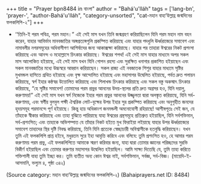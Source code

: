 +++
title = "Prayer bpn8484 in বাংলা"
author = "Bahá'u'lláh"
tags = ['lang-bn', 'prayer-', "author-Bahá'u'lláh", "category-unsorted", "cat-মহান বাহা’উল্লাহ্র জন্মদিনের ফলকলিপি-২"]
+++
* ‘‘তিনি-ই পরম পবিত্র, পরম মহান।”
	এই সেই মাস যখন তিনি জন্মগ্রহণ করিয়াছিলেন যিনি পরম মহান নাম বহন করেন, যাহার আবির্ভাব মানবজাতির অঙ্গপ্রত্যঙ্গগুলি প্রকম্পিত করিয়াছে এবং যাহার পদধুলি ঊর্ধ্বরাজ্যের সমাবেশ এবং নামাবলীর নগরসমূহের অধিবাসীগণ আশির্বাদের জন্য আকাক্সক্ষা করিয়াছে। যাহার পর তাহারা ঈশ্বরের নিকট প্রশংসা করিয়াছে এবং আনন্দ ও মহোল্লাসে চিৎকার করিয়াছে। ঈশ্বরের শপথ! এই সেই মাস যাহার মাধ্যমে অপর সকল মাস আলোকিত হইয়াছে,  এই সেই মাস যখন যিনি গোপন রহস্য এবং সুরক্ষিত ধনাগার প্রকাশিত হইয়াছেন এবং সকল মানবজাতির মধ্যে উচ্চস্বরে আহ্বান করিয়াছেন। সকল রাজ্য এই নবজাতক শিশুর যাহার মাধ্যমে সৃষ্টির মুখমন্ডল হাসিতে গ্রথিত হইয়াছে এবং বৃক্ষ আন্দোলিত হইয়াছে এবং মহাসাগর উদ্বেলিত হইয়াছে, পর্বত দ্রুত পলায়ন করিয়াছে, স্বর্গ ইহার কন্ঠস্বর উত্তোলিত করিয়াছে এবং শিলাখন্ড চিৎকার করিয়াছে এবং সকল বস্তু অকস্মাৎ চিৎকার করিয়াছে, “হে সৃষ্টির সমাবেশ! তোমাদের পরম প্রভুর আননের উদয়-স্থলের প্রতি দ্রুত অগ্রসর হও, যিনি দয়ালু, করুণাময়!”
	এই সেই মাস যখন স্বর্গ নিজেকে ইহার পরম প্রভুর আননের উজ্জ্বলতা দ্বারা অলঙ্কৃত করিয়াছে, যিনি সর্ব-করুণাময়, এবং স্বর্গীয় বুলবুল পক্ষী ঐশ্বরিক লোট-বৃক্ষের উপর ইহার সুর প্রকম্পিত করিয়াছে এবং অনুগৃহীত জনদের হৃদয়সমূহ পরমানন্দে পূর্ণ হইয়াছে। কিন্তু হায় অধিকাংশ জনমন্ডলী অমনোযোগী রহিয়াছে! আশীষপূতঃ সেই জন, যে তাঁহাকে স্বীকার করিয়াছে এবং তাহা বুঝিতে পারিয়াছে যাহা ঈশ্বরের গ্রন্থসমূহে প্রতিশ্রুত হইয়াছিল, যিনি সর্বশক্তিমান, সর্ব-প্রশংসিত; এবং তাহাকে অভিশম্পাত যে তাঁহার নিকট হইতে মুখ ফিরাইয়া লইয়াছে যাহার উপর ঊর্ধ্বরাজ্যের সমাবেশ তাহাদের স্থির দৃষ্টি নিবদ্ধ করিয়াছে, তিনি যিনি  প্রত্যেক স্বেচ্ছাচারী অবিশ্বাসীকে হতবুদ্ধি করিয়াছেন। 
	যখন তুমি এই ফলকলিপি প্রাপ্ত হইবে, মধুরতম সুরে ইহা আবৃত্তি করিবে এবং বলিবে: তুমি প্রশংসিত হও, হে আমার পরম করুণাময় পরম প্রভু, এই ফলকলিপিতে আমাকে স্মরণ করিবার জন্য, যাহা দ্বারা তোমার জ্ঞানের পরিচ্ছদের সুরভি বিকীর্ণ হইয়াছিল এবং তোমার করুণার মহাসাগর উদ্বেলিত হইয়াছিল। আমি সাক্ষ্য দিতেছি যে, তুমি তাহা করিতে শক্তিশালী যাহা তুমি ইচ্ছা কর। তুমি ব্যতীত অন্য কোন ঈশ্বর নাই, সর্বশক্তিমান, সর্বজ্ঞ, সর্ব-বিজ্ঞ।            (মায়েদি-ই-আসমানি, ভল্যুম ৪, পৃষ্ঠা ৩৪২)

(Source category: মহান বাহা’উল্লাহ্র জন্মদিনের ফলকলিপি-২)
(Bahaiprayers.net ID: 8484)
